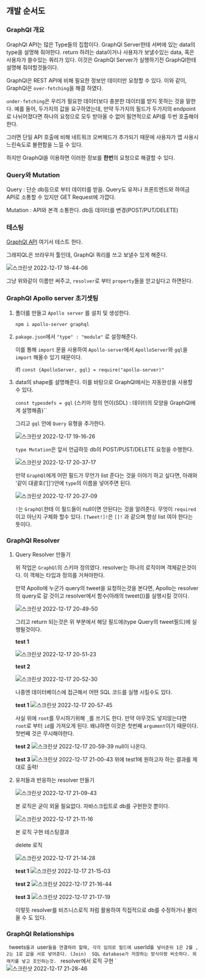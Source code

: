 ## 개발 순서도

### GraphQl 개요

GraphQl API는 많은 Type들의 집합이다. GraphQl Server한테 서버에 있는 data의 type을 설명해 줘야한다. return 하려는 data이거나 사용자가 보낼수있는 data, 혹은 사용자가 쓸수있는 쿼리가 있다. 이것은 GraphQl Server가 실행하기전 GraphQl한테 설명해 줘야할것들이다. 

GraphQl은 REST API에 비해 필요한 정보만 데이터만 요청할 수 있다.  이와 같이, GraphQl은 `over-fetching`을 해결 하였다. 

`under-fetching`은 우리가 필요한 데이터보다 충분한 데이터를 받지 못하는 것을 말한다. 
예를 들어, 두가지의 값을 요구하였는데, 만약 두가지의 필드가 두가지의 endpoint로 나뉘어졌다면 하나의 요청으로 모두 받아올 수 없어 필연적으로 API를 두번 호출해야한다. 

그러면 단일 API 호출에 비해 네트워크 오버헤드가 추가되기 때문에 사용자가 앱 사용시 느린속도로 불편함을 느낄 수 있다. 

하지만 GraphQl을 이용하면 이러한 정보를 **한번**의 요청으로 해결할 수 있다.

### Query와 Mutation

Query : 단순 db등으로 부터 데이터를 받음. Query도 유저나 프론트엔드와 하여금 API로 소통할 수 있지만 GET Request에 가깝다.

Mutation : API와 본격 소통한다. db등 데이터를 변경(POST/PUT/DELETE)

### 테스팅

[GraphQl API](graphql.org/swapi-graphql) 여기서 테스트 한다. 

그래피QL은 브라우저 툴인데, GraphQl 쿼리를 쓰고 보낼수 있게 해준다.

![스크린샷 2022-12-17 18-44-06](https://user-images.githubusercontent.com/71261997/208235980-6ca35224-c63d-4973-ae1f-c120037e3ba5.png)

그냥 위와같이 이름만 써주고, `resolver`로 부터 `property`들을 얻고싶다고 하면된다. 

### GraphQl Apollo server 초기셋팅

1. 폴더를 만들고 `Apollo server` 를 설치 및 생성한다.

    `npm i apollo-server graphql`

2. `pakage.json`에서 `"type" : "module"` 로 설정해준다. 

    이를 통해 `import` 문을 사용하여 `Apollo-server`에서 `ApolloServer`와 `gql`을 `import` 해올수 있기 때문이다.

    if) `const {ApolloServer, gql} = require("apollo-server)"`

3. data의 shape를 설명해준다. 이를 바탕으로 GraphQl에서는 자동완성을 사용할 수 있다.

    `const typesdefs = gql`
    (스키마 정의 언이(SDL) : 데이터의 모양을 GraphQl에게 설명해줌)``

    그리고 `gql` 안에 `Query` 유형을 추가한다. 

    ![스크린샷 2022-12-17 19-16-26](https://user-images.githubusercontent.com/71261997/208236994-07c0a65a-12e5-49c3-a2fd-4dc82baf85c8.png)

    `type Mutation`은 앞서 언급하듯 db의 POST/PUST/DELETE 요청을 수행한다.

    ![스크린샷 2022-12-17 20-37-17](https://user-images.githubusercontent.com/71261997/208239889-821390d1-30da-4231-8e4b-25e4aeefd45c.png)

    만약 `GraphQl`에게 어떤 필드가 무언가 list 준다는 것을 이야기 하고 싶다면, 아래와 '같이 대괄호('[]')안에  `type`의 이름을 넣어주면 된다. 
    
    ![스크린샷 2022-12-17 20-27-09](https://user-images.githubusercontent.com/71261997/208239462-6975e74f-e8e9-4d79-af5c-c5dcc8d9ce9e.png)

    `!`는 `GraphQl`한테 이 필드들이 null이면 안된다는 것을 알려준다. 무엇이 `required`이고 아닌지 구체화 할수 있다.
    `[Tweet!]!`은 `[]!` 과 같으며 항상 list 여야 한다는 뜻이다.

### GraphQl Resolver

1. Query Resolver 만들기

    위 작업은 `GraphQl`의 스키마 정의였다. resolver는 하나의 로직이며 객체같은것이다. 이 객체는 타입과 정의를 거쳐야한다. 

    만약 Apollo에 누군가 query의 tweet을 요청하는것을 본다면, Apollo는 resolver의 query로 갈 것이고 resolver에서 함수(아래의 tweet())를 실행시킬 것이다. 

    ![스크린샷 2022-12-17 20-49-50](https://user-images.githubusercontent.com/71261997/208240390-16151dbe-1e73-455d-9696-08afc58cb934.png)

    그리고 return 되는것은 위 부분에서 해당 필드에(type Query의 tweet필드)에 실행될것이다. 

    **test 1**

    ![스크린샷 2022-12-17 20-51-23](https://user-images.githubusercontent.com/71261997/208240452-0ecff8b2-462f-41e1-998b-673233b7f442.png)

    **test 2**

    ![스크린샷 2022-12-17 20-52-30](https://user-images.githubusercontent.com/71261997/208240494-c013c96b-96d4-4e27-a78d-6a9d89fb7185.png)

    
    
    나중엔 데이터베이스에 접근해서 어떤 SQL 코드를 실행 시킬수도 있다.

    **test 1**
    ![스크린샷 2022-12-17 20-57-45](https://user-images.githubusercontent.com/71261997/208240718-61cd56c2-c33b-45de-b9f6-ccee9788f2fa.png)

    사실 위에 `root`를 무시하기위해 `_`를 쓰기도 한다. 만약 아무것도 넣지않는다면 `root`로 부터 `id`를 가져오게 된다. 왜냐하면 이것은 첫번째 `argument`이기 때문이다. 첫번째 것은 무시해야한다. 

    **test 2**
    ![스크린샷 2022-12-17 20-59-39](https://user-images.githubusercontent.com/71261997/208240787-2987d3a9-b1ea-478b-8a04-f6345f58cc98.png)
    null이 나온다.

    **test 3**
    ![스크린샷 2022-12-17 21-00-43](https://user-images.githubusercontent.com/71261997/208240836-9a12fbfc-e81a-4a3e-8175-8741d32fc471.png)
    위에 test1에 원하고자 하는 결과를 제대로 출력! 

2. 유저들과 반응하는 resolver 만들기

    ![스크린샷 2022-12-17 21-09-43](https://user-images.githubusercontent.com/71261997/208241155-16766e71-aa3b-4f25-8dd8-e1e70c228ef2.png)

    본 로직은 굳이 외울 필요없다. 자바스크립트로 db를 구현한것 뿐이다. 

    ![스크린샷 2022-12-17 21-11-16](https://user-images.githubusercontent.com/71261997/208241200-345d24ad-5b80-4f9c-a9e0-bde79f311666.png)

    본 로직 구현 테스팅결과

    delete 로직

    ![스크린샷 2022-12-17 21-14-28](https://user-images.githubusercontent.com/71261997/208241385-1f38ea70-2f60-4ce1-9376-37b759d401b5.png)

    **test 1**
    ![스크린샷 2022-12-17 21-15-03](https://user-images.githubusercontent.com/71261997/208241408-475afd11-3caf-4991-824b-1b6cb249d307.png)

    **test 2**
    ![스크린샷 2022-12-17 21-16-44](https://user-images.githubusercontent.com/71261997/208241440-112c2a6a-bdd9-4a45-a1ca-458cab5f0ab2.png)

    **test 3**
    ![스크린샷 2022-12-17 21-17-19](https://user-images.githubusercontent.com/71261997/208241471-8cb7089b-d61e-48ac-bd9d-7f9c2ca527b7.png)

    이렇듯 resolver를 비즈니스로직 처럼 활용하여 직접적으로 db를 수정하거나 불러올 수 도 있다.

### GraphQl Relationships
`
    `tweets`들과 `user`들을 연결하려 할때, 각각 임의로 필드에 `userId` 를 넣어준뒤 1은 2를 , 2는 1로 값을 서로 넣어준다. (Join) 
    SQL database가 저장하는 방식이랑 비슷하다. 외래키를 넣고 조인하는것. 
`
    resolver에서 로직 구현 
`
    ![스크린샷 2022-12-17 21-28-46](https://user-images.githubusercontent.com/71261997/208241863-5323eb03-bca4-4dbe-a30b-178b29ffe566.png)